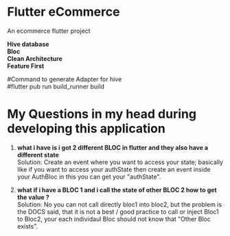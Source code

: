 # Flutter eCommerce

An ecommerce flutter project

<b>Hive database </b>
<br/>
<b>Bloc</b> 
<br/>
<b>Clean Architecture </b>
<br/>
<b>Feature First </b>
<br/>

#Command to generate Adapter for hive<br/>
#flutter pub run build_runner build

# My Questions in my head during developing this application

1) <b>what i have is i got 2 different BLOC in flutter and they also have a different state</b> <br/>
  Solution: Create an event where you want to access your state; basically like if you want to access your authState then create an event inside your AuthBloc in this you can get your "authState".

3) <b>what if i have a BLOC 1 and i call the state of other BLOC 2 how to get the value ?</b> <br/>
  Solution: No you can not call directly bloc1 into bloc2, but the problem is the DOCS said, that it is not a best / good practice to call or inject Bloc1 to Bloc2, your each individaul Bloc should not know that "Other Bloc exists".
